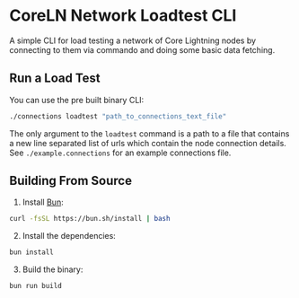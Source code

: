 # CoreLN Network Loadtest CLI

A simple CLI for load testing a network of Core Lightning nodes by connecting to them via commando and doing some basic data fetching.

## Run a Load Test

You can use the pre built binary CLI:

```bash
./connections loadtest "path_to_connections_text_file"
```

The only argument to the `loadtest` command is a path to a file that contains a new line separated list of urls which contain the node connection details. See `./example.connections` for an example connections file.

## Building From Source

1. Install [Bun](https://bun.sh):

```bash
curl -fsSL https://bun.sh/install | bash
```

2. Install the dependencies:

```bash
bun install
```

3. Build the binary:

```bash
bun run build
```
